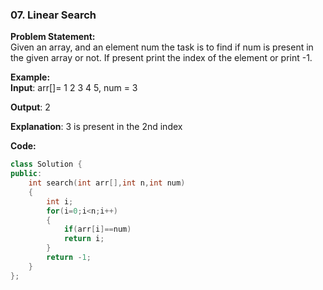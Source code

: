 ### 07. Linear Search

**Problem Statement:** <br/>
Given an array, and an element num the task is to find if num is present in the given array or not. If present print the index of the element or print -1.

**Example:** <br/>
**Input**: arr[]= 1 2 3 4 5, num = 3

**Output**: 2

**Explanation**: 3 is present in the 2nd index


**Code:** <br/>
```cpp
class Solution {
public:
    int search(int arr[],int n,int num)
    {
        int i;
        for(i=0;i<n;i++)
        {
            if(arr[i]==num)
            return i;
        }
        return -1;
    }
};
```